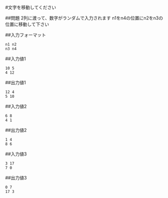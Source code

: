 #文字を移動してください

##問題
2列に渡って、数字がランダムで入力されます
n1をn4の位置にn2をn3の位置に移動して下さい

##入力フォーマット

~~~
n1 n2
n3 n4
~~~

##入力値1

~~~
10 5
4 12
~~~

##出力値1

~~~
12 4
5 10
~~~

##入力値2

~~~
6 8 
4 1
~~~

##出力値2

~~~
1 4
8 6 
~~~

##入力値3

~~~
3 17
7 0
~~~

##出力値3

~~~
0 7
17 3 
~~~
